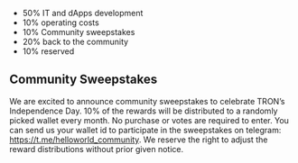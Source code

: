 * 50% IT and dApps development
* 10% operating costs
* 10% Community sweepstakes
* 20% back to the community
* 10% reserved

## Community Sweepstakes

We are excited to announce community sweepstakes to celebrate TRON’s Independence Day. 10% of the rewards will be distributed to a randomly picked wallet every month. No purchase or votes are required to enter. You can send us your wallet id to participate in the sweepstakes on telegram: https://t.me/helloworld_community. We reserve the right to adjust the reward distributions without prior given notice.